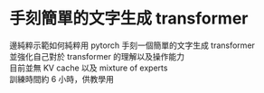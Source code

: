 # 手刻簡單的文字生成 transformer
邊純粹示範如何純粹用 pytorch 手刻一個簡單的文字生成 transformer\
並強化自己對於 transformer 的理解以及操作能力\
目前並無 KV cache 以及 mixture of experts\
訓練時間約 6 小時，供教學用

